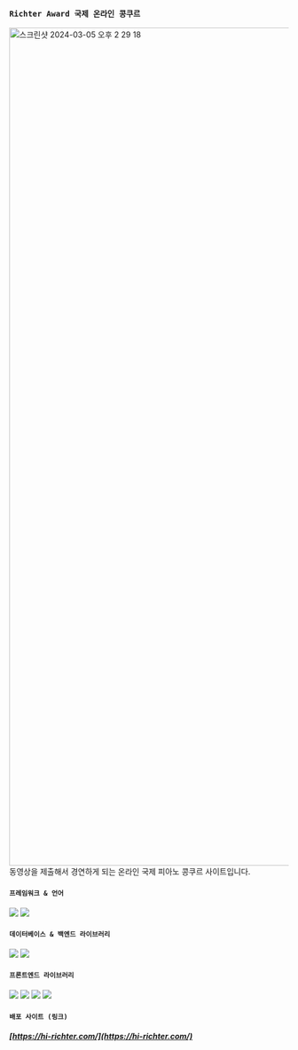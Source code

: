 ### `Richter Award 국제 온라인 콩쿠르`

<img width="1512" alt="스크린샷 2024-03-05 오후 2 29 18" src="https://github.com/JunDemi/richteraward-rebuild/assets/26836516/d5c3d561-d2f2-45ad-8f81-ba6fafa0687b">
동영상을 제출해서 경연하게 되는 온라인 국제 피아노 콩쿠르 사이트입니다.

#### `프레임워크 & 언어`
<img src="https://img.shields.io/badge/Next.js-000000?style=for-the-badge&logo=nextdotjs&logoColor=ffffff"/> <img src="https://img.shields.io/badge/TypeScript-3178C6?style=for-the-badge&logo=typescript&logoColor=ffffff"/>

#### `데이터베이스 & 백엔드 라이브러리`
<img src="https://img.shields.io/badge/PlanetScale-000000?style=for-the-badge&logo=planetscale&logoColor=ffffff"/> <img src="https://img.shields.io/badge/Prisma-2D3748?style=for-the-badge&logo=prisma&logoColor=ffffff"/>

#### `프론트엔드 라이브러리`
<img src="https://img.shields.io/badge/Tailwind CSS-06B6D4?style=for-the-badge&logo=tailwindcss&logoColor=ffffff"/> <img src="https://img.shields.io/badge/Framer Motion-0055FF?style=for-the-badge&logo=framer&logoColor=ffffff"/> <img src="https://img.shields.io/badge/React Query-FF4154?style=for-the-badge&logo=reactquery&logoColor=ffffff"/> <img src="https://img.shields.io/badge/React Hook Form-EC5990?style=for-the-badge&logo=reacthookform&logoColor=ffffff"/> 
#### `배포 사이트 (링크)`
##### [https://hi-richter.com/](https://hi-richter.com/)
